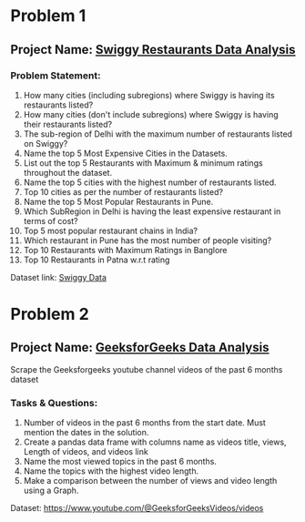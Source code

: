 # Problem 1
## Project Name: [Swiggy Restaurants Data Analysis](/geeksforgeeks_project2_gfgdatanalysis.py)

### Problem Statement:
1. How many cities (including subregions) where Swiggy is having its restaurants listed?
2. How many cities  (don't include subregions) where Swiggy is having their restaurants listed?
3. The sub-region of Delhi with the maximum number of restaurants listed on Swiggy?
4. Name the top 5 Most Expensive Cities in the Datasets.
5. List out the top 5 Restaurants with Maximum & minimum ratings throughout the dataset.
6. Name the top 5 cities with the highest number of restaurants listed.
7. Top 10 cities as per the number of restaurants listed?
8. Name the top 5 Most Popular Restaurants in Pune.
9. Which SubRegion in Delhi is having the least expensive restaurant in terms of cost?
10. Top 5 most popular restaurant chains in India?
11. Which restaurant in Pune has the most number of people visiting?
12. Top 10 Restaurants with Maximum Ratings in Banglore
13. Top 10 Restaurants in Patna w.r.t rating

Dataset link: [Swiggy Data](https://drive.google.com/file/d/1MCnCNHJXxc97EYwIdBszOkEBusu9FpCa/view)


# Problem 2
## Project Name: [GeeksforGeeks Data Analysis](/GeeksforGeeks_Project2_GFGDataAnalysis.ipynb)
Scrape the Geeksforgeeks youtube channel videos of the past 6 months dataset

### Tasks & Questions:
1. Number of videos in the past 6 months from the start date. Must mention the dates in the solution.
2. Create a pandas data frame with columns name as videos title, views, Length of videos, and videos link
3. Name the most viewed topics in the past 6 months.
4. Name the topics with the highest video length.
5. Make a comparison between the number of views and video length using a Graph.

Dataset: https://www.youtube.com/@GeeksforGeeksVideos/videos
